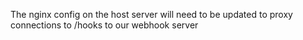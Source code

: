 The nginx config on the host server will need to be updated to proxy connections to /hooks to our webhook server
